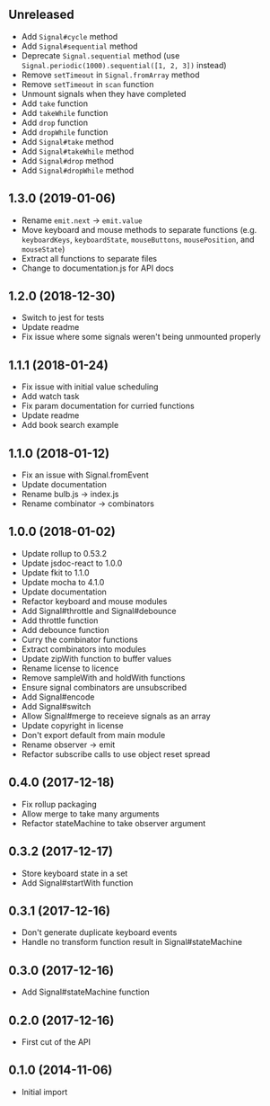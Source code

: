 ## Unreleased

* Add `Signal#cycle` method
* Add `Signal#sequential` method
* Deprecate `Signal.sequential` method (use `Signal.periodic(1000).sequential([1, 2, 3])` instead)
* Remove `setTimeout` in `Signal.fromArray` method
* Remove `setTimeout` in `scan` function
* Unmount signals when they have completed
* Add `take` function
* Add `takeWhile` function
* Add `drop` function
* Add `dropWhile` function
* Add `Signal#take` method
* Add `Signal#takeWhile` method
* Add `Signal#drop` method
* Add `Signal#dropWhile` method

## 1.3.0 (2019-01-06)

* Rename `emit.next` -> `emit.value`
* Move keyboard and mouse methods to separate functions (e.g. `keyboardKeys`, `keyboardState`, `mouseButtons`, `mousePosition`, and `mouseState`)
* Extract all functions to separate files
* Change to documentation.js for API docs

## 1.2.0 (2018-12-30)

* Switch to jest for tests
* Update readme
* Fix issue where some signals weren't being unmounted properly

## 1.1.1 (2018-01-24)

* Fix issue with initial value scheduling
* Add watch task
* Fix param documentation for curried functions
* Update readme
* Add book search example

## 1.1.0 (2018-01-12)

* Fix an issue with Signal.fromEvent
* Update documentation
* Rename bulb.js -> index.js
* Rename combinator -> combinators

## 1.0.0 (2018-01-02)

* Update rollup to 0.53.2
* Update jsdoc-react to 1.0.0
* Update fkit to 1.1.0
* Update mocha to 4.1.0
* Update documentation
* Refactor keyboard and mouse modules
* Add Signal#throttle and Signal#debounce
* Add throttle function
* Add debounce function
* Curry the combinator functions
* Extract combinators into modules
* Update zipWith function to buffer values
* Rename license to licence
* Remove sampleWith and holdWith functions
* Ensure signal combinators are unsubscribed
* Add Signal#encode
* Add Signal#switch
* Allow Signal#merge to receieve signals as an array
* Update copyright in license
* Don't export default from main module
* Rename observer -> emit
* Refactor subscribe calls to use object reset spread

## 0.4.0 (2017-12-18)

* Fix rollup packaging
* Allow merge to take many arguments
* Refactor stateMachine to take observer argument

## 0.3.2 (2017-12-17)

* Store keyboard state in a set
* Add Signal#startWith function

## 0.3.1 (2017-12-16)

* Don't generate duplicate keyboard events
* Handle no transform function result in Signal#stateMachine

## 0.3.0 (2017-12-16)

* Add Signal#stateMachine function

## 0.2.0 (2017-12-16)

* First cut of the API

## 0.1.0 (2014-11-06)

* Initial import
